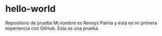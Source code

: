 # hello-world
Repositorio de prueba
Mi nombre es Rennys Palma y esta es mi primera experiencia con GitHub. Esta es una prueba.
